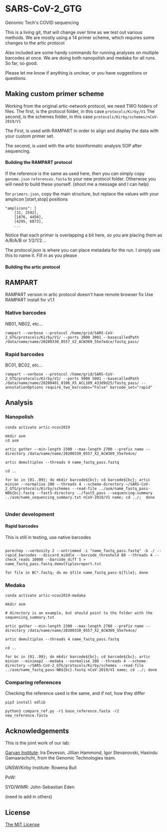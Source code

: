 # SARS-CoV-2_GTG
Genomic Tech's COVID sequencing

This is a living git, that will change over time as we test out various methods.
We are mostly using a 14 primer scheme, which requires some changes to the artic protocol

Also included are some handy commands for running analyses on multiple barcodes at once.
We are doing both nanopolish and medaka for all runs. So far, so good.

Please let me know if anything is unclear, or you have suggestions or questions.


## Making custom primer scheme

Working from the original artic-network protocol, we need TWO folders of files.
The first, is the protocol folder, in this case `protocols/Kirby/V1`
The second, is the schemes folder, in this case `protocols/Kirby/schemes/nCoV-2019/V1`

The First, is used with RAMPART in order to align and display the data with your custom primer set.

The second, is used with the artic bioinformatic analysis SOP after sequencing.

#### Building the RAMPART protocol

If the reference is the same as used here, then you can simply copy
`genome.json`
`references.fasta`
to your new protocol folder. Otherwise you will need to build these yourself.
(shoot me a message and I can help)

for `primers.json`, copy the main structure, but replace the values with your amplicon [start,stop] positions

```
"amplicons": [
    [31, 2592],
    [1876, 4450],
    [4295, 6873],
    ...
```

Notice that each primer is overlapping a bit here, so you are placing them as A/B/A/B or 1/2/1/2...

The protocol.json is where you can place metadata for the run. I simply use this to name it.
Fill in as you please

#### Building the artic protocol




## RAMPART

RAMPART version in artic protocol doesn't have remote browser fix
Use RAMPART install for v1.1

### Native barcodes

NB01, NB02, etc...

```
rampart --verbose --protocol /home/grid/SARS-CoV-2_GTG/protocols/Kirby/V1/ --ports 3000 3001 --basecalledPath /data/name/name/20200330_0557_X2_ACW369_55e7e4ce/fastq_pass/
```

### Rapid barcodes

BC01, BC02, etc...

```
rampart --verbose --protocol /home/grid/SARS-CoV-2_GTG/protocols/Kirby/V1/ --ports 5000 5001 --basecalledPath /data/name/name/20200401_0106_X5_ACL109_433d9d25/fastq_pass/ --annotationOptions require_two_barcodes="False" barcode_set="rapid"

```


## Analysis

### Nanopolish

```
conda activate artic-ncov2019

mkdir asm
cd asm

artic gather --min-length 2300 --max-length 2700 --prefix name --directory /data/name/name/20200330_0557_X2_ACW369_55e7e4ce/

artic demultiplex --threads 4 name_fastq_pass.fastq

cd ..

for bc in {01..09}; do mkdir barcode${bc}; cd barcode${bc}; artic minion --normalise 200 --threads 4 --scheme-directory ~/SARS-CoV-2_GTG/protocols/Kirby/schemes --read-file ../asm/name_fastq_pass-NB${bc}.fastq --fast5-directory ../fast5_pass --sequencing-summary ../asm/name_sequencing_summary.txt nCoV-2019/V1 name; cd ../;  done


```

### Under development
#### Rapid barcodes

This is still in testing, use native barcodes

```

porechop --verbosity 2 --untrimmed -i "name_fastq_pass.fastq" -b ./ --rapid_barcodes --discard_middle --barcode_threshold 80 --threads 4 --check_reads 10000 --barcode_diff 5 > name_fastq_pass.fastq.demultiplexreport.txt

for file in BC*.fastq; do mv $file name_fastq_pass-${file}; done

```


### Medaka

```
conda activate artic-ncov2019-medaka

mkdir asm

# directory is an example, but should point to the folder with the sequencing_summary.txt

artic gather --min-length 2300 --max-length 2700 --prefix name --directory /data/name/name/20200330_0557_X2_ACW369_55e7e4ce/

artic demultiplex --threads 4 name_fastq_pass.fastq

cd ..

for bc in {01..09}; do mkdir barcode${bc}; cd barcode${bc}; artic minion --minimap2 --medaka --normalise 200 --threads 4 --scheme-directory ~/SARS-CoV-2_GTG/protocols/Kirby/schemes --read-file ../asm/name_fastq_pass-NB${bc}.fastq nCoV-2019/V1 name; cd ../; done

```



### Comparing references

Checking the reference used is the same, and if not, how they differ

```
pip3 install edlib

python3 compare_ref.py -r1 base_reference.fasta -r2 new_reference.fasta
```


## Acknowledgements

This is the joint work of our lab:

[Garvan Institute](https://www.garvan.org.au/): Ira Deveson, Jillian Hammond, Igor Stevanovski, Hasindu Gamaarachchi, from the Genomic Technologies team.

UNSW/Kirby Institute: Rowena Bull

PoW:

SYD/WIMR: John-Sebastian Eden

(need to add in others)

## License

[The MIT License](https://opensource.org/licenses/MIT)

